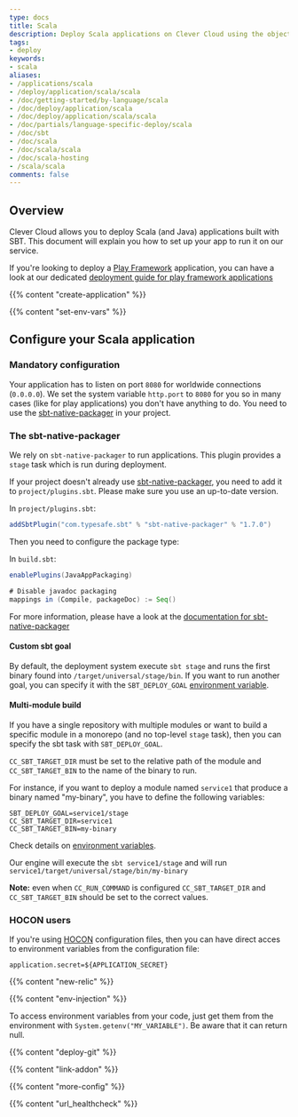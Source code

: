 ```yaml
---
type: docs
title: Scala
description: Deploy Scala applications on Clever Cloud using the object-functional programming language that runs on the Java platform runtime
tags:
- deploy
keywords:
- scala
aliases:
- /applications/scala
- /deploy/application/scala/scala
- /doc/getting-started/by-language/scala
- /doc/deploy/application/scala
- /doc/deploy/application/scala/scala
- /doc/partials/language-specific-deploy/scala
- /doc/sbt
- /doc/scala
- /doc/scala/scala
- /doc/scala-hosting
- /scala/scala
comments: false
---
```


## Overview

Clever Cloud allows you to deploy Scala (and Java) applications built with SBT. This document will explain you how to set up your app to run it on our service.

If you're looking to deploy a [Play Framework](https://www.playframework.com) application, you can have a look at our dedicated [deployment guide for play framework applications](/developers/guides/play-framework-2)

{{% content "create-application" %}}

{{% content "set-env-vars" %}}

## Configure your Scala application

### Mandatory configuration

Your application has to listen on port `8080` for worldwide connections (`0.0.0.0`). We set the system variable `http.port` to `8080` for you so in many cases (like for play applications) you don't have anything to do.
You need to use the [sbt-native-packager](#the-sbt-native-packager) in your project.

### The sbt-native-packager

We rely on `sbt-native-packager` to run applications. This plugin provides a `stage` task which is run during deployment.

If your project doesn't already use [sbt-native-packager](https://github.com/sbt/sbt-native-packager), you need to add it to `project/plugins.sbt`. Please make sure you use an up-to-date version.

In `project/plugins.sbt`:

```scala
addSbtPlugin("com.typesafe.sbt" % "sbt-native-packager" % "1.7.0")
```

Then you need to configure the package type:

In `build.sbt`:

```scala
enablePlugins(JavaAppPackaging)

# Disable javadoc packaging
mappings in (Compile, packageDoc) := Seq()
```

For more information, please have a look at the [documentation for sbt-native-packager](https://www.scala-sbt.org/sbt-native-packager/index.html)

#### Custom sbt goal

By default, the deployment system execute `sbt stage` and runs the first binary found into `/target/universal/stage/bin`. If you want to run another goal, you can specify it with the `SBT_DEPLOY_GOAL` [environment variable](#setting-up-environment-variables-on-clever-cloud).

#### Multi-module build

If you have a single repository with multiple modules or want to build a specific module in a monorepo (and no top-level `stage` task), then you can specify the sbt task with `SBT_DEPLOY_GOAL`.

`CC_SBT_TARGET_DIR` must be set to the relative path of the module and `CC_SBT_TARGET_BIN` to the name of the binary to run.

For instance, if you want to deploy a module named `service1` that produce a binary named "my-binary", you have to define the following variables:

```shell
SBT_DEPLOY_GOAL=service1/stage
CC_SBT_TARGET_DIR=service1
CC_SBT_TARGET_BIN=my-binary
```

Check details on [environment variables](#setting-up-environment-variables-on-clever-cloud).

Our engine will execute the `sbt service1/stage` and will run `service1/target/universal/stage/bin/my-binary`

**Note:** even when `CC_RUN_COMMAND` is configured `CC_SBT_TARGET_DIR` and `CC_SBT_TARGET_BIN` should be set to the correct values.

### HOCON users

If you're using
[HOCON](https://github.com/typesafehub/config/blob/master/HOCON.md#hocon-human-optimized-config-object-notation) configuration files, then you can have direct acces to environment variables from the configuration file:

```shell
application.secret=${APPLICATION_SECRET}
```

{{% content "new-relic" %}}

{{% content "env-injection" %}}

To access environment variables from your code, just get them from the environment with `System.getenv("MY_VARIABLE")`. Be aware that it can return null.

{{% content "deploy-git" %}}

{{% content "link-addon" %}}

{{% content "more-config" %}}

{{% content "url_healthcheck" %}}
